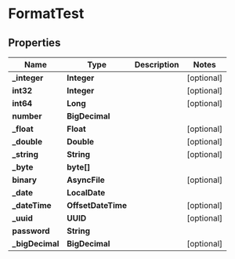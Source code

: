 

# FormatTest


## Properties

| Name | Type | Description | Notes |
|------------ | ------------- | ------------- | -------------|
|**_integer** | **Integer** |  |  [optional] |
|**int32** | **Integer** |  |  [optional] |
|**int64** | **Long** |  |  [optional] |
|**number** | **BigDecimal** |  |  |
|**_float** | **Float** |  |  [optional] |
|**_double** | **Double** |  |  [optional] |
|**_string** | **String** |  |  [optional] |
|**_byte** | **byte[]** |  |  |
|**binary** | **AsyncFile** |  |  [optional] |
|**_date** | **LocalDate** |  |  |
|**_dateTime** | **OffsetDateTime** |  |  [optional] |
|**_uuid** | **UUID** |  |  [optional] |
|**password** | **String** |  |  |
|**_bigDecimal** | **BigDecimal** |  |  [optional] |



